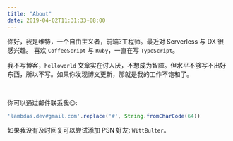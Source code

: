 ```yaml
---
title: "About"
date: 2019-04-02T11:31:33+08:00
---
```

你好，我是维特，一个自由主义者，<del>前端?</del>工程师。最近对 Serverless 与 DX 很感兴趣。
喜欢 `CoffeeScript` 与 `Ruby`，一直在写 `TypeScript`。

我不写博客，`helloworld` 文章实在讨人厌，不想成为智障。但水平不够写不出好东西，所以不写。如果你发现博文更新，那就是我的工作不饱和了。

<br/>

你可以通过邮件联系我😌:
```js
'lambdas.dev#gmail.com'.replace('#', String.fromCharCode(64))
```
如果我没有及时回复可以尝试添加 PSN 好友: `WittBulter`。


